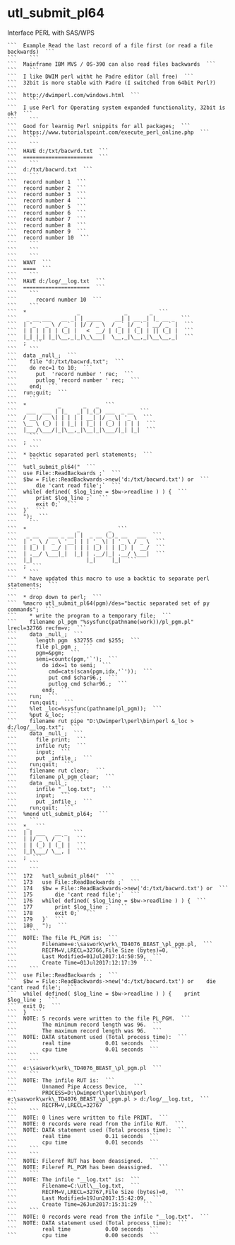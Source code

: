 # utl_submit_pl64
Interface PERL with SAS/WPS

    ```  Example Read the last record of a file first (or read a file backwards)  ```
    ```    ```
    ```  Mainframe IBM MVS / OS-390 can also read files backwards  ```
    ```    ```
    ```  I like DWIM perl witht he Padre editor (all free)  ```
    ```  32bit is more stable with Padre (I switched from 64bit Perl?)  ```
    ```  http://dwimperl.com/windows.html  ```
    ```    ```
    ```  I use Perl for Operating system expanded functionality, 32bit is ok?  ```
    ```    ```
    ```  Good for learnig Perl snippits for all packages;  ```
    ```  https://www.tutorialspoint.com/execute_perl_online.php  ```
    ```    ```
    ```    ```
    ```  HAVE d:/txt/bacwrd.txt  ```
    ```  ======================  ```
    ```    ```
    ```  d:/txt/bacwrd.txt  ```
    ```    ```
    ```  record number 1  ```
    ```  record number 2  ```
    ```  record number 3  ```
    ```  record number 4  ```
    ```  record number 5  ```
    ```  record number 6  ```
    ```  record number 7  ```
    ```  record number 8  ```
    ```  record number 9  ```
    ```  record number 10  ```
    ```    ```
    ```    ```
    ```    ```
    ```  WANT  ```
    ```  ====  ```
    ```    ```
    ```  HAVE d:/log/__log.txt  ```
    ```  =====================  ```
    ```    ```
    ```      record number 10  ```
    ```    ```
    ```  *                _              _       _  ```
    ```   _ __ ___   __ _| | _____    __| | __ _| |_ __ _  ```
    ```  | '_ ` _ \ / _` | |/ / _ \  / _` |/ _` | __/ _` |  ```
    ```  | | | | | | (_| |   <  __/ | (_| | (_| | || (_| |  ```
    ```  |_| |_| |_|\__,_|_|\_\___|  \__,_|\__,_|\__\__,_|  ```
    ```  ;  ```
    ```    ```
    ```  data _null_;  ```
    ```    file "d:/txt/bacwrd.txt";  ```
    ```    do rec=1 to 10;  ```
    ```      put  'record number ' rec;  ```
    ```      putlog 'record number ' rec;  ```
    ```    end;  ```
    ```  run;quit;  ```
    ```    ```
    ```  *          _       _   _  ```
    ```   ___  ___ | |_   _| |_(_) ___  _ __  ```
    ```  / __|/ _ \| | | | | __| |/ _ \| '_ \  ```
    ```  \__ \ (_) | | |_| | |_| | (_) | | | |  ```
    ```  |___/\___/|_|\__,_|\__|_|\___/|_| |_|  ```
    ```    ```
    ```  ;  ```
    ```    ```
    ```  * backtic separated perl statements;  ```
    ```    ```
    ```  %utl_submit_pl64("  ```
    ```  use File::ReadBackwards ;`  ```
    ```  $bw = File::ReadBackwards->new('d:/txt/bacwrd.txt') or  ```
    ```      die 'cant read file';`  ```
    ```  while( defined( $log_line = $bw->readline ) ) {  ```
    ```      print $log_line ;`  ```
    ```      exit 0;`  ```
    ```  }`  ```
    ```  ");  ```
    ```    ```
    ```  *                _         _  ```
    ```   _ __   ___ _ __| |  _ __ (_)_ __   ___  ```
    ```  | '_ \ / _ \ '__| | | '_ \| | '_ \ / _ \  ```
    ```  | |_) |  __/ |  | | | |_) | | |_) |  __/  ```
    ```  | .__/ \___|_|  |_| | .__/|_| .__/ \___|  ```
    ```  |_|                 |_|     |_|  ```
    ```  ;  ```
    ```    ```
    ```  * have updated this macro to use a backtic to separate perl statements;  ```
    ```    ```
    ```  * drop down to perl;  ```
    ```  %macro utl_submit_pl64(pgm)/des="bactic separated set of py commands";  ```
    ```    * write the program to a temporary file;  ```
    ```    filename pl_pgm "%sysfunc(pathname(work))/pl_pgm.pl" lrecl=32766 recfm=v;  ```
    ```    data _null_;  ```
    ```      length pgm  $32755 cmd $255;  ```
    ```      file pl_pgm ;  ```
    ```      pgm=&pgm;  ```
    ```      semi=countc(pgm,'`');  ```
    ```        do idx=1 to semi;  ```
    ```          cmd=cats(scan(pgm,idx,'`'));  ```
    ```          put cmd $char96.;  ```
    ```          putlog cmd $char96.;  ```
    ```        end;  ```
    ```    run;  ```
    ```    run;quit;  ```
    ```    %let _loc=%sysfunc(pathname(pl_pgm));  ```
    ```    %put &_loc;  ```
    ```    filename rut pipe "D:\Dwimperl\perl\bin\perl &_loc > d:/log/__log.txt";  ```
    ```    data _null_;  ```
    ```      file print;  ```
    ```      infile rut;  ```
    ```      input;  ```
    ```      put _infile_;  ```
    ```    run;quit;  ```
    ```    filename rut clear;  ```
    ```    filename pl_pgm clear;  ```
    ```    data _null_;  ```
    ```      infile "__log.txt";  ```
    ```      input;  ```
    ```      put _infile_;  ```
    ```    run;quit;  ```
    ```  %mend utl_submit_pl64;  ```
    ```    ```
    ```  *_  ```
    ```  | | ___   __ _  ```
    ```  | |/ _ \ / _` |  ```
    ```  | | (_) | (_| |  ```
    ```  |_|\___/ \__, |  ```
    ```  ;  ```
    ```    ```
    ```    ```
    ```  172   %utl_submit_pl64("  ```
    ```  173   use File::ReadBackwards ;`  ```
    ```  174   $bw = File::ReadBackwards->new('d:/txt/bacwrd.txt') or  ```
    ```  175       die 'cant read file';`  ```
    ```  176   while( defined( $log_line = $bw->readline ) ) {  ```
    ```  177       print $log_line ;`  ```
    ```  178       exit 0;`  ```
    ```  179   }`  ```
    ```  180   ");  ```
    ```    ```
    ```  NOTE: The file PL_PGM is:  ```
    ```        Filename=e:\saswork\wrk\_TD4076_BEAST_\pl_pgm.pl,  ```
    ```        RECFM=V,LRECL=32766,File Size (bytes)=0,  ```
    ```        Last Modified=01Jul2017:14:50:59,  ```
    ```        Create Time=01Jul2017:12:17:39  ```
    ```    ```
    ```  use File::ReadBackwards ;  ```
    ```  $bw = File::ReadBackwards->new('d:/txt/bacwrd.txt') or    die 'cant read file';  ```
    ```  while( defined( $log_line = $bw->readline ) ) {    print $log_line ;  ```
    ```  exit 0;  ```
    ```  }  ```
    ```  NOTE: 5 records were written to the file PL_PGM.  ```
    ```        The minimum record length was 96.  ```
    ```        The maximum record length was 96.  ```
    ```  NOTE: DATA statement used (Total process time):  ```
    ```        real time           0.01 seconds  ```
    ```        cpu time            0.01 seconds  ```
    ```    ```
    ```    ```
    ```  e:\saswork\wrk\_TD4076_BEAST_\pl_pgm.pl  ```
    ```    ```
    ```  NOTE: The infile RUT is:  ```
    ```        Unnamed Pipe Access Device,  ```
    ```        PROCESS=D:\Dwimperl\perl\bin\perl e:\saswork\wrk\_TD4076_BEAST_\pl_pgm.pl > d:/log/__log.txt,  ```
    ```        RECFM=V,LRECL=32767  ```
    ```    ```
    ```  NOTE: 0 lines were written to file PRINT.  ```
    ```  NOTE: 0 records were read from the infile RUT.  ```
    ```  NOTE: DATA statement used (Total process time):  ```
    ```        real time           0.11 seconds  ```
    ```        cpu time            0.01 seconds  ```
    ```    ```
    ```    ```
    ```  NOTE: Fileref RUT has been deassigned.  ```
    ```  NOTE: Fileref PL_PGM has been deassigned.  ```
    ```    ```
    ```  NOTE: The infile "__log.txt" is:  ```
    ```        Filename=C:\utl\__log.txt,  ```
    ```        RECFM=V,LRECL=32767,File Size (bytes)=0,  ```
    ```        Last Modified=19Jun2017:15:42:09,  ```
    ```        Create Time=26Jun2017:15:31:29  ```
    ```    ```
    ```  NOTE: 0 records were read from the infile "__log.txt".  ```
    ```  NOTE: DATA statement used (Total process time):  ```
    ```        real time           0.00 seconds  ```
    ```        cpu time            0.00 seconds  ```
